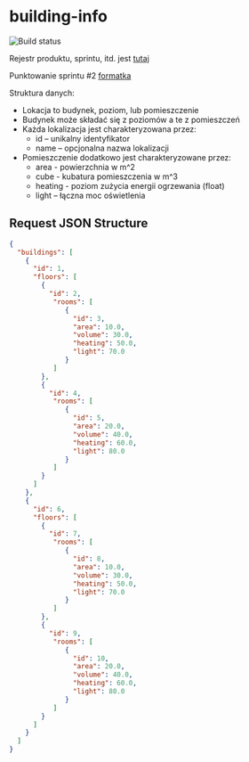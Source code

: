 # building-info

![Build status](https://travis-ci.org/Dominos1234/building-info.svg?branch=develop)

Rejestr produktu, sprintu, itd. jest [tutaj](https://docs.google.com/spreadsheets/d/1aDTQCKbAcoE8keDuq2KcZH5aJ1E5YINCDQJ0HzN18_k/edit?usp=sharing)

Punktowanie sprintu #2 [formatka](https://docs.google.com/spreadsheets/d/1SjnSpxvapOiACIVtu05h164Pw2II1XiufaiFosTgg2w/edit?usp=sharing)

Struktura danych:
* Lokacja to budynek, poziom, lub pomieszczenie
* Budynek może składać się z poziomów a te z pomieszczeń
* Każda lokalizacja jest charakteryzowana przez:
   * id – unikalny identyfikator
   * name – opcjonalna nazwa lokalizacji
* Pomieszczenie dodatkowo jest charakteryzowane przez:
   * area - powierzchnia w m^2
   * cube - kubatura pomieszczenia w m^3
   * heating - poziom zużycia energii ogrzewania (float)
   * light – łączna moc oświetlenia

## Request JSON Structure

```json
{
  "buildings": [
    {
      "id": 1,
      "floors": [
        {
          "id": 2,
           "rooms": [
              {
                "id": 3,
                "area": 10.0,
                "volume": 30.0,
                "heating": 50.0,
                "light": 70.0
              }
           ]
        },
        {
          "id": 4,
           "rooms": [
              {
                "id": 5,
                "area": 20.0,
                "volume": 40.0,
                "heating": 60.0,
                "light": 80.0
              }
           ]
        }
      ]
    },
    {
      "id": 6,
      "floors": [
        {
          "id": 7,
           "rooms": [
              {
                "id": 8,
                "area": 10.0,
                "volume": 30.0,
                "heating": 50.0,
                "light": 70.0
              }
           ]
        },
        {
          "id": 9,
           "rooms": [
              {
                "id": 10,
                "area": 20.0,
                "volume": 40.0,
                "heating": 60.0,
                "light": 80.0
              }
           ]
        }
      ]
    }
  ]
}
```
